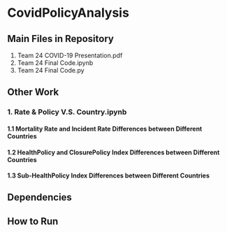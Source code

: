 # CovidPolicyAnalysis
## Main Files in Repository
1. Team 24 COVID-19 Presentation.pdf 
2. Team 24 Final Code.ipynb
3. Team 24 Final Code.py

## Other Work
### 1. Rate & Policy V.S. Country.ipynb
#### 1.1 Mortality Rate and Incident Rate Differences between Different Countries
#### 1.2 HealthPolicy and ClosurePolicy Index Differences between Different Countries
#### 1.3 Sub-HealthPolicy Index Differences between Different Countries

## Dependencies

## How to Run
